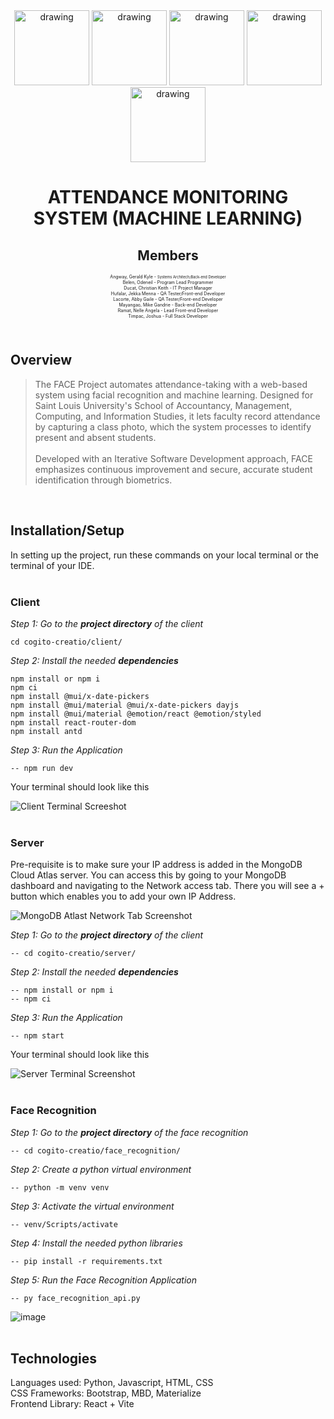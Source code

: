 <div align="center">
<img src="https://github.com/user-attachments/assets/7d3bb7f2-87a8-4ddc-aea5-888d7edf62a1" alt="drawing" width="120"/>
<img src="https://github.com/user-attachments/assets/c6baffe6-10f6-4950-96df-698498454ed3" alt="drawing" width="120"/>
<img src="https://github.com/user-attachments/assets/70ed1e91-e938-42c2-8c15-d95ad580c86b" alt="drawing" width="120"/>
<img src="https://github.com/user-attachments/assets/b8fee065-cb41-430f-839b-360c011f7b79" alt="drawing" width="120"/>
<img src="https://github.com/user-attachments/assets/74df5d26-3261-4a73-b38d-b452ef789cde" alt="drawing" width="120"/>
</div>

<h1 align="center">
ATTENDANCE MONITORING SYSTEM (MACHINE LEARNING)
</h1>

<div align="center">
<h2>Members</h2>
<p style="font-size:0.5em;">
Angway, Gerald Kyle - <small>Systems Architech/Back-end Developer</small><br>
Belen, Odeneil - Program Lead Programmer<br>
Ducat, Christian Keith - IT Project Manager<br>
Hufalar, Jekka Menna - QA Tester/Front-end Developer<br>
Lacorte, Abby Gaile - QA Tester/Front-end Developer<br>
Mayangao, Mike Gandrie - Back-end Developer<br>
Ramat, Nelle Angela - Lead Front-end Developer<br>
Timpac, Joshua - Full Stack Developer<br>
</p>
</div>

<br>

## Overview

> The FACE Project automates attendance-taking with a web-based system using facial recognition and machine learning. Designed for Saint Louis University's School of Accountancy, Management, Computing, and Information Studies, it lets faculty record attendance by capturing a class photo, which the system processes to identify present and absent students. <br><br>Developed with an Iterative Software Development approach, FACE emphasizes continuous improvement and secure, accurate student identification through biometrics.

<br>

## Installation/Setup

In setting up the project, run these commands on your local terminal or the terminal of your IDE.
<br><br>

### Client

_Step 1: Go to the **project directory** of the client_

    cd cogito-creatio/client/

_Step 2: Install the needed **dependencies**_

    npm install or npm i
    npm ci
    npm install @mui/x-date-pickers
    npm install @mui/material @mui/x-date-pickers dayjs
    npm install @mui/material @emotion/react @emotion/styled
    npm install react-router-dom
    npm install antd 

_Step 3: Run the Application_

    -- npm run dev
    
Your terminal should look like this

![Client Terminal Screeshot](https://github.com/user-attachments/assets/e8350c04-b394-4769-ad22-7f4cc62d2c01)
<br><br>
### Server

Pre-requisite is to make sure your IP address is added in the MongoDB Cloud Atlas server.
You can access this by going to your MongoDB dashboard and navigating to the Network access tab. There you will see a + button which enables you to add your own IP Address.

![MongoDB Atlast Network Tab Screenshot](https://github.com/user-attachments/assets/9521f71d-ea47-4353-882a-64816d4ede9e)

_Step 1: Go to the **project directory** of the client_

    -- cd cogito-creatio/server/

_Step 2: Install the needed **dependencies**_

    -- npm install or npm i
    -- npm ci

_Step 3: Run the Application_

    -- npm start

Your terminal should look like this

![Server Terminal Screenshot](https://github.com/user-attachments/assets/b3598437-0674-40d6-8a6f-56347264f19e)
<br><br>

### Face Recognition

_Step 1: Go to the **project directory** of the face recognition_

    -- cd cogito-creatio/face_recognition/

_Step 2: Create a python virtual environment_

    -- python -m venv venv

_Step 3: Activate the virtual environment_

    -- venv/Scripts/activate

_Step 4: Install the needed python libraries_

    -- pip install -r requirements.txt

_Step 5: Run the Face Recognition Application_

    -- py face_recognition_api.py

![image](https://github.com/user-attachments/assets/e0e15cd7-13b6-4928-ae71-0dcea9d8c30d)
<br><br>

## Technologies
Languages used: Python, Javascript, HTML, CSS<br>
CSS Frameworks: Bootstrap, MBD, Materialize<br>
Frontend Library: React + Vite<br>
